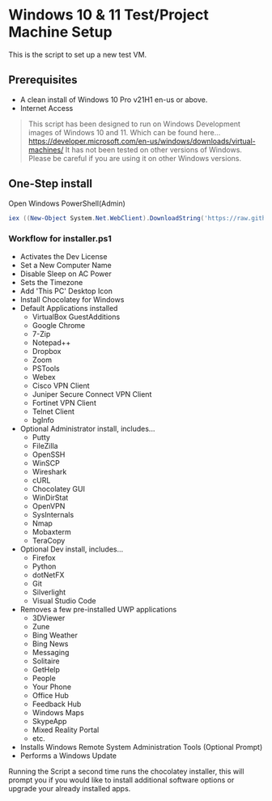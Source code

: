# Windows 10 & 11 Test/Project Machine Setup

This is the script to set up a new test VM.

## Prerequisites

- A clean install of Windows 10 Pro v21H1 en-us or above.
- Internet Access

> This script has been designed to run on Windows Development images of Windows 10 and 11. Which can be found here...
> https://developer.microsoft.com/en-us/windows/downloads/virtual-machines/
> It has not been tested on other versions of Windows. Please be careful if you are using it on other Windows versions.
## One-Step install

Open Windows PowerShell(Admin)

```powershell
iex ((New-Object System.Net.WebClient).DownloadString('https://raw.githubusercontent.com/thewhitehouse007/auto-installer/master/installer.ps1'))
```

### Workflow for installer.ps1

- Activates the Dev License
- Set a New Computer Name
- Disable Sleep on AC Power
- Sets the Timezone
- Add 'This PC' Desktop Icon
- Install Chocolatey for Windows
- Default Applications installed
    - VirtualBox GuestAdditions
    - Google Chrome
    - 7-Zip
    - Notepad++
    - Dropbox
    - Zoom
    - PSTools
    - Webex
    - Cisco VPN Client
    - Juniper Secure Connect VPN Client
    - Fortinet VPN Client
    - Telnet Client
    - bgInfo
- Optional Administrator install, includes...
    - Putty
    - FileZilla
    - OpenSSH
    - WinSCP
    - Wireshark
    - cURL
    - Chocolatey GUI
    - WinDirStat
    - OpenVPN
    - SysInternals
    - Nmap
    - Mobaxterm
    - TeraCopy
- Optional Dev install, includes...
    - Firefox
    - Python
    - dotNetFX
    - Git
    - Silverlight
    - Visual Studio Code
- Removes a few pre-installed UWP applications
    - 3DViewer
    - Zune
    - Bing Weather
    - Bing News
    - Messaging
    - Solitaire
    - GetHelp
    - People
    - Your Phone
    - Office Hub
    - Feedback Hub
    - Windows Maps
    - SkypeApp
    - Mixed Reality Portal
    - etc.
- Installs Windows Remote System Administration Tools (Optional Prompt)
- Performs a Windows Update

Running the Script a second time runs the chocolatey installer, this will prompt you if you would like to install additional software options or upgrade your already installed apps.
